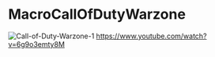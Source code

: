 # MacroCallOfDutyWarzone
![Call-of-Duty-Warzone-1](https://user-images.githubusercontent.com/41032795/91647544-4b407000-ea32-11ea-84eb-7e090619b7be.jpg)
https://www.youtube.com/watch?v=6g9o3emty8M
